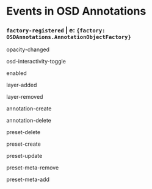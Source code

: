 # Events in OSD Annotations
### `factory-registered` | e: `{factory: OSDAnnotations.AnnotationObjectFactory}`

opacity-changed

osd-interactivity-toggle

enabled

layer-added

layer-removed

annotation-create

annotation-delete

preset-delete

preset-create

preset-update

preset-meta-remove

preset-meta-add